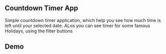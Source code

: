 ## Countdown Timer App
Simple countdown timer application, which help you see how much time is left until your selected date. ALos you can see timer for some famous Holidays, using the filter buttons

## Demo